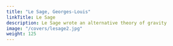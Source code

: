 ```yaml
---
title: "Le Sage, Georges-Louis"
linkTitle: Le Sage
description: Le Sage wrote an alternative theory of gravity
image: "/covers/lesage2.jpg"
weight: 125
---
```

